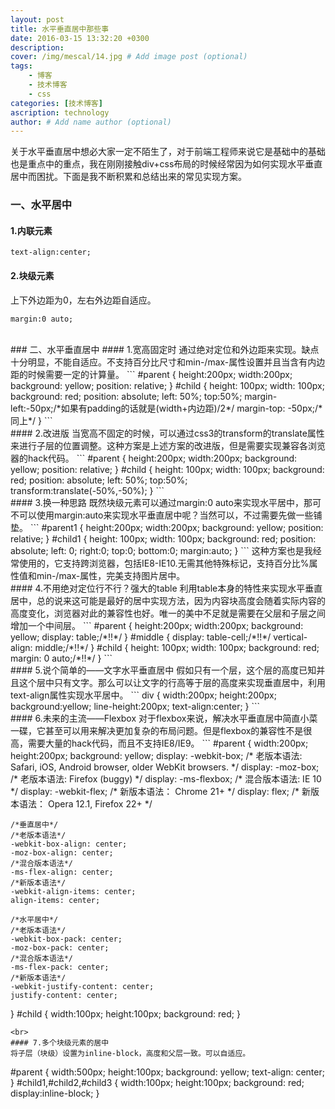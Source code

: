 ```yaml
---
layout: post
title: 水平垂直居中那些事
date: 2016-03-15 13:32:20 +0300
description: 
cover: /img/mescal/14.jpg # Add image post (optional)
tags: 
	- 博客
	- 技术博客
	- css
categories: [技术博客]
ascription: technology
author: # Add name author (optional)
---
```

关于水平垂直居中想必大家一定不陌生了，对于前端工程师来说它是基础中的基础也是重点中的重点，我在刚刚接触div+css布局的时候经常因为如何实现水平垂直居中而困扰。下面是我不断积累和总结出来的常见实现方案。
<br>
### 一、水平居中
#### 1.内联元素
```
text-align:center;
```
#### 2.块级元素
上下外边距为0，左右外边距自适应。
```
margin:0 auto;
```
<br>
### 二、水平垂直居中
#### 1.宽高固定时
通过绝对定位和外边距来实现。缺点十分明显，不能自适应。不支持百分比尺寸和min-/max-属性设置并且当含有内边距的时候需要一定的计算量。
```
#parent
{
	height:200px;
	width:200px;
	background: yellow;
	position: relative;
}
#child
{
	height: 100px;
	width: 100px;
	background: red;
	position: absolute;
	left: 50%;
	top:50%;
	margin-left:-50px;/*如果有padding的话就是(width+内边距)/2*/
	margin-top: -50px;/*同上*/
}
```
<br>
#### 2.改进版
当宽高不固定的时候，可以通过css3的transform的translate属性来进行子层的位置调整。这种方案是上述方案的改进版，但是需要实现兼容各浏览器的hack代码。
```
#parent
{
	height:200px;
	width:200px;
	background: yellow;
	position: relative;
}
#child
{
	height: 100px;
	width: 100px;
	background: red;
	position: absolute;
	left: 50%;
	top:50%;
	transform:translate(-50%,-50%);
}
```
<br>
#### 3.换一种思路
既然块级元素可以通过margin:0 auto来实现水平居中，那可不可以使用margin:auto来实现水平垂直居中呢？当然可以，不过需要先做一些铺垫。
```
#parent1
{
	height:200px;
	width:200px;
	background: yellow;
	position: relative;
}
#child1
{
	height: 100px;
	width: 100px;
	background: red;
	position: absolute;
	left: 0;
	right:0;
	top:0;
	bottom:0;
	margin:auto;
}
```
这种方案也是我经常使用的，它支持跨浏览器，包括IE8-IE10.无需其他特殊标记，支持百分比%属性值和min-/max-属性，完美支持图片居中。
<br>
#### 4.不用绝对定位行不行？强大的table
利用table本身的特性来实现水平垂直居中，总的说来这可能是最好的居中实现方法，因为内容块高度会随着实际内容的高度变化，浏览器对此的兼容性也好。唯一的美中不足就是需要在父层和子层之间增加一个中间层。
```
#parent
{
	height:200px;
	width:200px;
	background: yellow;
	display: table;/*!!*/
}
#middle
{
	display: table-cell;/*!!*/
	vertical-align: middle;/*!!*/
}
#child
{
	height: 100px;
	width: 100px;
	background: red;  
    margin: 0 auto;/*!!*/ 
}
```
<br>
#### 5.说个简单的——文字水平垂直居中
假如只有一个层，这个层的高度已知并且这个层中只有文字。那么可以让文字的行高等于层的高度来实现垂直居中，利用text-align属性实现水平居中。
```
div
{
    width:200px;
    height:200px;
    background:yellow;
    line-height:200px;
    text-align:center;
}
```
<br>
#### 6.未来的主流——Flexbox
对于flexbox来说，解决水平垂直居中简直小菜一碟，它甚至可以用来解决更加复杂的布局问题。但是flexbox的兼容性不是很高，需要大量的hack代码，而且不支持IE8/IE9。
```
#parent
{
	width:200px;
	height:200px;
	background: yellow;
	display: -webkit-box;  /* 老版本语法: Safari,  iOS, Android browser, older WebKit browsers.  */
    display: -moz-box;    /* 老版本语法: Firefox (buggy) */ 
    display: -ms-flexbox;  /* 混合版本语法: IE 10 */
    display: -webkit-flex;  /* 新版本语法： Chrome 21+ */
    display: flex;       /* 新版本语法： Opera 12.1, Firefox 22+ */

    /*垂直居中*/	
    /*老版本语法*/
    -webkit-box-align: center; 
    -moz-box-align: center;
    /*混合版本语法*/
    -ms-flex-align: center; 
    /*新版本语法*/
    -webkit-align-items: center;
    align-items: center;
            
    /*水平居中*/
    /*老版本语法*/
    -webkit-box-pack: center; 
    -moz-box-pack: center; 
    /*混合版本语法*/
    -ms-flex-pack: center; 
    /*新版本语法*/
    -webkit-justify-content: center;
    justify-content: center;
}
#child
{
	width:100px;
	height:100px;
	background: red;
}
```
<br>
#### 7.多个块级元素的居中
将子层（块级）设置为inline-block，高度和父层一致。可以自适应。
```
#parent
{
	width:500px;
	height:100px;
	background: yellow;
	text-align: center;
}
#child1,#child2,#child3
{
	width:100px;
	height:100px;
	background: red;
	display:inline-block;
}
```